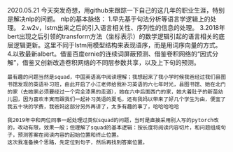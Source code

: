 2020.05.21
    今天突发奇想，用github来跟踪一下自己的这几年的职业生涯，特别是解决nlp的问题。
    nlp的基本脉络：
      1.早先基于句法分析等语言学逻辑上的处理。
      2.w2v，lstm出来之后的引入语言相关性、序列性的信息的处理。
      3.2018年bert出现之后引领的transform方法（坐标表示）的数学逻辑引起的语言相关的底层逻辑更新。这里不同于lstm用模型结构来表现语序，而是用词序向量的方式。
      4.以致最新albert。借鉴百度ernie的连续词屏蔽预测、借鉴卷积网络的“因式分解”，借鉴又创新改造卷积网络的不同层参数共享，以及上下句的预测。

    最有趣的问题当然是squad，中国英语高中阅读理解；我想起来了我小学时候我爸经过我们县图书馆发现的英语补习班，由此开启了小江老师给我补习英语的六七年时光，县图书馆、她在北门的家（去她家必须要经过一个完全漆黑的走道），她在六中后面西门的家，她大着肚子的新苗幼儿园，因为喜欢丰寅而跟我们一起补习英语的夏毛，还有我妈以带来了好几个学生为由，便宜了我五十块的学费，我爸妈这部分另外再讲了，太多有趣的事了，哈哈哈哈哈

    我2019年中和两位同事一起处理过类似squad的问题，当时是直接采用别人写的pytorch改的，改动有限，效果一般；但理解了squad的基本逻辑：按长度将阅读内容切片，和问题组成句子，预测答案在阅读内容的起始位置和终止位置。
    这次我准备换个思路，先定位到句子，然后再找到答案位置。
